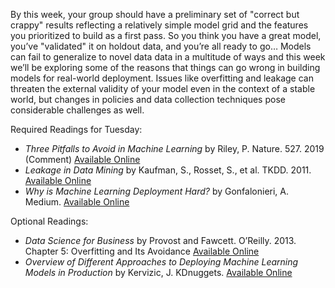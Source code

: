 By this week, your group should have a preliminary set of "correct but
crappy" results reflecting a relatively simple model grid and the
features you prioritized to build as a first pass. So you think you
have a great model, you’ve "validated" it on holdout data, and you’re
all ready to go&#x2026; Models can fail to generalize to novel data
data in a multitude of ways and this week we’ll be exploring some of
the reasons that things can go wrong in building models for real-world
deployment. Issues like overfitting and leakage can threaten the
external validity of your model even in the context of a stable world,
but changes in policies and data collection techniques pose
considerable challenges as well. 

Required Readings for Tuesday:
- *Three Pitfalls to Avoid in Machine Learning* by Riley, P. Nature. 527. 2019 (Comment) [Available Online](https://www.nature.com/magazine-assets/d41586-019-02307-y/d41586-019-02307-y.pdf)
- *Leakage in Data Mining* by Kaufman, S., Rosset, S., et al. TKDD. 2011. [Available Online](https://www.researchgate.net/profile/Claudia_Perlich/publication/221653692_Leakage_in_Data_Mining_Formulation_Detection_and_Avoidance/links/54418bb80cf2a6a049a5a0ca/Leakage-in-Data-Mining-Formulation-Detection-and-Avoidance.pdf)
- *Why is Machine Learning Deployment Hard?* by Gonfalonieri, A. Medium. [Available Online](https://towardsdatascience.com/why-is-machine-learning-deployment-hard-443af67493cd)

Optional Readings:
- *Data Science for Business* by Provost and Fawcett. O’Reilly. 2013. Chapter 5: Overfitting and Its Avoidance [Available Online](https://learning.oreilly.com/library/view/data-science-for/9781449374273/ch05.html)
- *Overview of Different Approaches to Deploying Machine Learning Models in Production* by Kervizic, J. KDnuggets. [Available Online](https://www.kdnuggets.com/2019/06/approaches-deploying-machine-learning-production.html)
